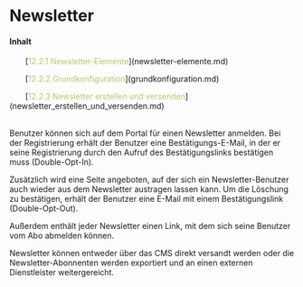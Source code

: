 # Newsletter

#### Inhalt

<p style="text-indent: 2em;">[<span style="color:#B7C66E">12.2.1 Newsletter-Elemente</span>](newsletter-elemente.md)

<p style="text-indent: 2em;">[<span style="color:#B7C66E">12.2.2 Grundkonfiguration</span>](grundkonfiguration.md)

<p style="text-indent: 2em;">[<span style="color:#B7C66E">12.2.3 Newsletter erstellen und versenden</span>](newsletter_erstellen_und_versenden.md)

<br>

<br/>

Benutzer können sich auf dem Portal für einen Newsletter anmelden. Bei der Registrierung erhält der Benutzer eine Bestätigungs-E-Mail, in der er seine Registrierung durch den Aufruf des Bestätigungslinks bestätigen muss (Double-Opt-In). 

Zusätzlich wird eine Seite angeboten, auf der sich ein Newsletter-Benutzer auch wieder aus dem Newsletter austragen lassen kann. Um die Löschung zu bestätigen, erhält der Benutzer eine E-Mail mit einem Bestätigungslink (Double-Opt-Out). 

Außerdem enthält jeder Newsletter einen Link, mit dem sich seine Benutzer vom Abo abmelden können.

Newsletter können entweder über das CMS direkt versandt werden oder die Newsletter-Abonnenten werden exportiert und an einen externen Dienstleister weitergereicht.